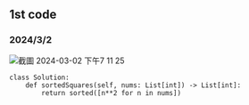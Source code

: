 ## 1st code
### 2024/3/2

![截圖 2024-03-02 下午7 11 25](https://github.com/PhoenixCHW/My_leetcode/assets/39382795/2eb5b1f7-8cd4-4bf6-a002-c242cba73e1f)
```python3
class Solution:
    def sortedSquares(self, nums: List[int]) -> List[int]:
        return sorted([n**2 for n in nums])

```
